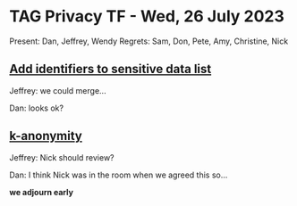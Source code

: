 # TAG Privacy TF - Wed, 26 July 2023

Present: Dan, Jeffrey, Wendy
Regrets: Sam, Don, Pete, Amy, Christine, Nick

## [Add identifiers to sensitive data list](https://github.com/w3ctag/privacy-principles/pull/338)

Jeffrey: we could merge...

Dan: looks ok?

## [k-anonymity](https://github.com/w3ctag/privacy-principles/pull/337)

Jeffrey: Nick should review?

Dan: I think Nick was in the room when we agreed this so...

**we adjourn early**

